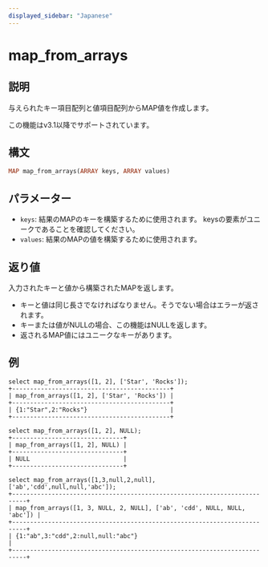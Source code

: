 ```yaml
---
displayed_sidebar: "Japanese"
---
```


# map_from_arrays

## 説明

与えられたキー項目配列と値項目配列からMAP値を作成します。

この機能はv3.1以降でサポートされています。

## 構文

```Haskell
MAP map_from_arrays(ARRAY keys, ARRAY values)
```

## パラメーター

- `keys`: 結果のMAPのキーを構築するために使用されます。 keysの要素がユニークであることを確認してください。
- `values`: 結果のMAPの値を構築するために使用されます。

## 返り値

入力されたキーと値から構築されたMAPを返します。

- キーと値は同じ長さでなければなりません。そうでない場合はエラーが返されます。
- キーまたは値がNULLの場合、この機能はNULLを返します。
- 返されるMAP値にはユニークなキーがあります。

## 例

```Plaintext
select map_from_arrays([1, 2], ['Star', 'Rocks']);
+--------------------------------------------+
| map_from_arrays([1, 2], ['Star', 'Rocks']) |
+--------------------------------------------+
| {1:"Star",2:"Rocks"}                       |
+--------------------------------------------+
```

```Plaintext
select map_from_arrays([1, 2], NULL);
+-------------------------------+
| map_from_arrays([1, 2], NULL) |
+-------------------------------+
| NULL                          |
+-------------------------------+

select map_from_arrays([1,3,null,2,null],['ab','cdd',null,null,'abc']);
+--------------------------------------------------------------------------+
| map_from_arrays([1, 3, NULL, 2, NULL], ['ab', 'cdd', NULL, NULL, 'abc']) |
+--------------------------------------------------------------------------+
| {1:"ab",3:"cdd",2:null,null:"abc"}                                       |
+--------------------------------------------------------------------------+
```